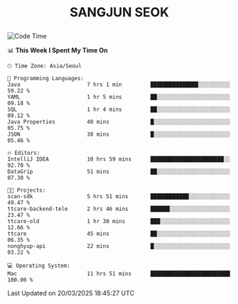 <h1>
 <p align="center">
   SANGJUN SEOK
 </p>
</h1>

<!--START_SECTION:waka-->
![Code Time](http://img.shields.io/badge/Code%20Time-4%2C157%20hrs%2037%20mins-blue)

📊 **This Week I Spent My Time On** 

```text
🕑︎ Time Zone: Asia/Seoul

💬 Programming Languages: 
Java                     7 hrs 1 min         ███████████████░░░░░░░░░░   59.22 % 
YAML                     1 hr 5 mins         ██░░░░░░░░░░░░░░░░░░░░░░░   09.18 % 
SQL                      1 hr 4 mins         ██░░░░░░░░░░░░░░░░░░░░░░░   09.12 % 
Java Properties          40 mins             █░░░░░░░░░░░░░░░░░░░░░░░░   05.75 % 
JSON                     38 mins             █░░░░░░░░░░░░░░░░░░░░░░░░   05.46 % 

🔥 Editors: 
IntelliJ IDEA            10 hrs 59 mins      ███████████████████████░░   92.70 % 
DataGrip                 51 mins             ██░░░░░░░░░░░░░░░░░░░░░░░   07.30 % 

🐱‍💻 Projects: 
scan-sdk                 5 hrs 51 mins       ████████████░░░░░░░░░░░░░   49.47 % 
ttcare-backend-tele      2 hrs 46 mins       ██████░░░░░░░░░░░░░░░░░░░   23.47 % 
ttcare-old               1 hr 30 mins        ███░░░░░░░░░░░░░░░░░░░░░░   12.66 % 
ttcare                   45 mins             ██░░░░░░░░░░░░░░░░░░░░░░░   06.35 % 
nonghyup-api             22 mins             █░░░░░░░░░░░░░░░░░░░░░░░░   03.22 % 

💻 Operating System: 
Mac                      11 hrs 51 mins      █████████████████████████   100.00 % 
```


 Last Updated on 20/03/2025 18:45:27 UTC
<!--END_SECTION:waka-->
